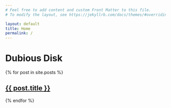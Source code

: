 ```yaml
---
# Feel free to add content and custom Front Matter to this file.
# To modify the layout, see https://jekyllrb.com/docs/themes/#overriding-theme-defaults

layout: default
title: Home
permalink: /
---
```


# Dubious Disk

  {% for post in site.posts %}
  <h2><a href="{{ post.url }}" class="post-preview">{{ post.title }}</a></h2>
  {% endfor %}
